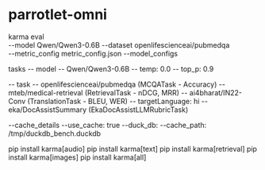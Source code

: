 # parrotlet-omni


karma eval \
--model Qwen/Qwen3-0.6B
--dataset openlifescienceai/pubmedqa \
--metric_config metric_config.json
--model_configs 


tasks
-- model 
    -- Qwen/Qwen3-0.6B
        -- temp: 0.0
        -- top_p: 0.9

-- task
    -- openlifescienceai/pubmedqa (MCQATask - Accuracy)
    -- mteb/medical-retrieval (RetrievalTask - nDCG, MRR)
    -- ai4bharat/IN22-Conv (TranslationTask - BLEU, WER)
        -- targetLanguage: hi
    -- eka/DocAssistSummary (EkaDocAssistLLMRubricTask)


--cache_details
    --use_cache: true
    --duck_db:
        --cache_path: /tmp/duckdb_bench.duckdb


pip install karma[audio]
pip install karma[text]
pip install karma[retrieval]
pip install karma[images]
pip install karma[all]
